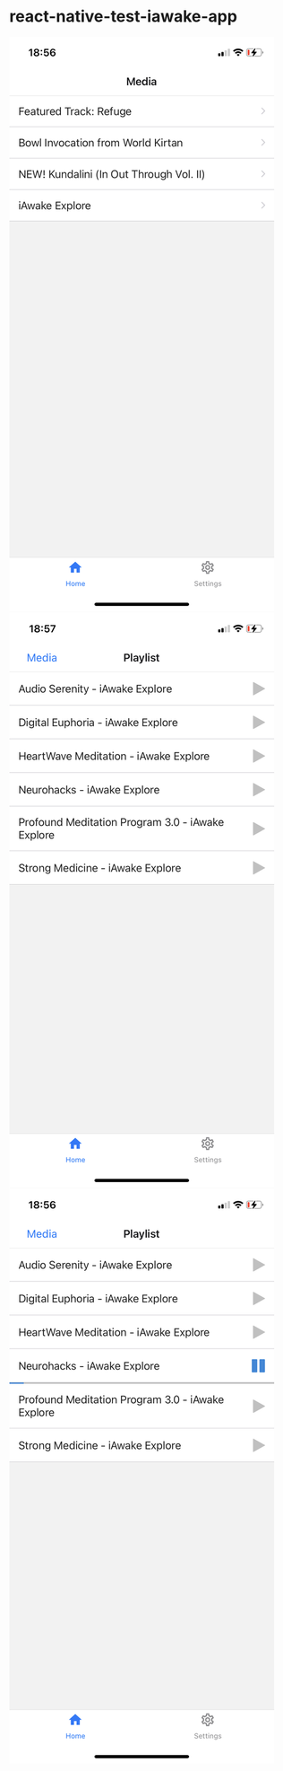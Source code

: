# react-native-test-iawake-app

![Alt text](/screenshots/IMG_ADEB01240B98-1.jpeg?raw=true "Home")
![Alt text](/screenshots/IMG_28DA6D87EEA9-1.jpeg?raw=true "Home")
![Alt text](/screenshots/IMG_DFFEE7FD2B14-1.jpeg?raw=true "Home")
